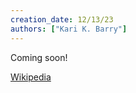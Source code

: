 ```yaml
---
creation_date: 12/13/23
authors: ["Kari K. Barry"]
---
```


Coming soon!

[Wikipedia](https://en.wikipedia.org/wiki/Neural_radiance_field)